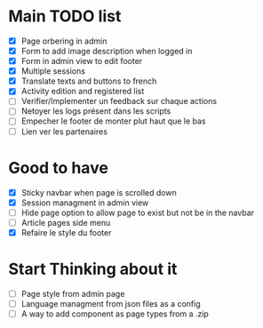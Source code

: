 # Main TODO list
- [x] Page orbering in admin
- [x] Form to add image description when logged in
- [x] Form in admin view to edit footer
- [x] Multiple sessions
- [x] Translate texts and buttons to french
- [x] Activity edition and registered list
- [ ] Verifier/Implementer un feedback sur chaque actions
- [ ] Netoyer les logs présent dans les scripts
- [ ] Empecher le footer de monter plut haut que le bas
- [ ] Lien ver les partenaires

# Good to have
- [x] Sticky navbar when page is scrolled down
- [x] Session managment in admin view
- [ ] Hide page option to allow page to exist but not be in the navbar
- [ ] Article pages side menu
- [x] Refaire le style du footer

# Start Thinking about it
- [ ] Page style from admin page
- [ ] Language managment from json files as a config
- [ ] A way to add component as page types from a .zip
